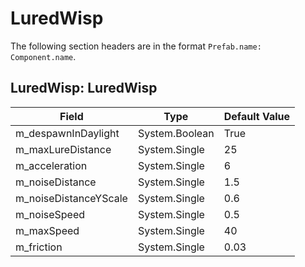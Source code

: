 # LuredWisp

The following section headers are in the format `Prefab.name: Component.name`.

## LuredWisp: LuredWisp

|Field|Type|Default Value|
|-----|----|-------------|
|m_despawnInDaylight|System.Boolean|True|
|m_maxLureDistance|System.Single|25|
|m_acceleration|System.Single|6|
|m_noiseDistance|System.Single|1.5|
|m_noiseDistanceYScale|System.Single|0.6|
|m_noiseSpeed|System.Single|0.5|
|m_maxSpeed|System.Single|40|
|m_friction|System.Single|0.03|

